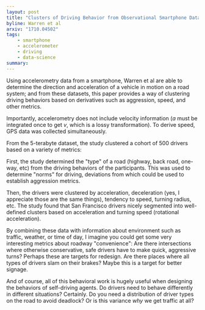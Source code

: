 ```yaml
---
layout: post
title: "Clusters of Driving Behavior from Observational Smartphone Data"
byline: Warren et al
arxiv: "1710.04502"
tags:
    - smartphone
    - accelerometer
    - driving
    - data-science
summary:
---
```


Using accelerometry data from a smartphone, Warren et al are able to determine the direction and acceleration of a vehicle in motion on a road system; and from these datasets, this paper provides a way of clustering driving behaviors based on derivatives such as aggression, speed, and other metrics.

Importantly, accelerometry does not include velocity information ($a$ must be integrated once to get $v$, which is a lossy transformation). To derive speed, GPS data was collected simultaneously.

From the 5-terabyte dataset, the study clustered a cohort of 500 drivers based on a variety of metrics:

First, the study determined the "type" of a road (highway, back road, one-way, etc) from the driving behaviors of the participants. This was used to determine "norms" for driving, deviations from which could be used to establish aggression metrics.

Then, the drivers were clustered by acceleration, deceleration (yes, I appreciate those are the same things), tendency to speed, turning radius, etc. The study found that San Francisco drivers nicely segmented into well-defined clusters based on acceleration and turning speed (rotational acceleration).

By combining these data with information about environment such as traffic, weather, or time of day, I imagine you could get some very interesting metrics about roadway "convenience": Are there intersections where otherwise conservative, safe drivers have to make quick, aggressive turns? Perhaps these are targets for redesign. Are there places where all types of drivers slam on their brakes? Maybe this is a target for better signage.

And of course, all of this behavioral work is hugely useful when designing the behaviors of self-driving agents. Do drivers need to behave differently in different situations? Certainly. Do you need a distribution of driver types on the road to avoid deadlock? Or is this variance _why_ we get traffic at all?
